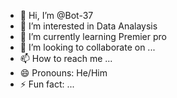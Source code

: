 - 👋 Hi, I’m @Bot-37
- 👀 I’m interested in Data Analaysis
- 🌱 I’m currently learning Premier pro
- 💞️ I’m looking to collaborate on ...
- 📫 How to reach me ...
- 😄 Pronouns: He/Him
- ⚡ Fun fact: ...

<!---
Bot-37/Bot-37 is a ✨ special ✨ repository because its `README.md` (this file) appears on your GitHub profile.
You can click the Preview link to take a look at your changes.
--->
